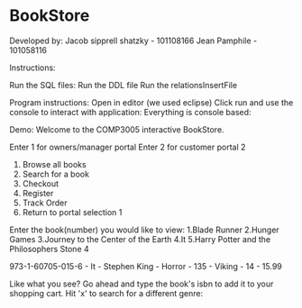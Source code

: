 # BookStore
Developed by:
Jacob sipprell shatzky - 101108166
Jean Pamphile - 101058116

Instructions:

Run the SQL files:
Run the DDL file
Run the relationsInsertFile 

Program instructions:
Open in editor (we used eclipse)
Click run and use the console to interact with application:
Everything is console based:

Demo:
Welcome to the COMP3005 interactive BookStore. 

Enter 1 for owners/manager portal
Enter 2 for customer portal
2


1. Browse all books
2. Search for a book
3. Checkout
4. Register
5. Track Order
6. Return to portal selection
1



Enter the book(number) you would like to view: 
1.Blade Runner
2.Hunger Games
3.Journey to the Center of the Earth
4.It
5.Harry Potter and the Philosophers Stone
4

973-1-60705-015-6 - It - Stephen King - Horror - 135 - Viking - 14 - 15.99

Like what you see? Go ahead and type the book's isbn to add it to your shopping cart.
Hit 'x' to search for a different genre: 